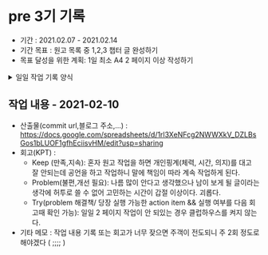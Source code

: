 # pre 3기 기록 
- 기간 : 2021.02.07 - 2021.02.14
- 기간 목표 : 원고 목록 중 1,2,3 챕터 글 완성하기
- 목표 달성을 위한 계획: 1일 최소 A4 2 페이지 이상 작성하기

<details><summary>일일 작업 기록 양식</summary>

양식 1. KPT  

## 작업 내용 - 작업일
- 산출물(commit url,블로그 주소,...) : 
- 회고(KPT) :
  - Keep (만족,지속):
  - Problem(불편,개선 필요):
  - Try(problem 해결책/ 당장 실행 가능한 action item && 실행 여부를 다음 회고때 확인 가능): 
- 기타 메모 : 

양식 2. [5Fs](http://egloos.zum.com/agile/v/4122099)

## 작업 내용 - 작업일
- 산출물(commit url,블로그 주소,...) : 
- 회고(5Fs) :
  - 사실 (Facts) :
  - 느낌 (Feeling) :
  - 배운 점 (Findings)
  - 미래의 행동계획 (Future / action item): 
  - 피드백 (Feedback / 스크럼 기간 동안 Future 실행 후, 주간회고 직전 항목 채우기):
- 기타 메모 : 

</details>

## 작업 내용 - 2021-02-10
- 산출물(commit url,블로그 주소,...) : https://docs.google.com/spreadsheets/d/1rl3XeNFcg2NWWXkV_DZLBsGos1bLUOF1gfhEciisvHM/edit?usp=sharing
- 회고(KPT) :
  - Keep (만족,지속): 혼자 원고 작업을 하면 개인핑계(체력, 시간, 의지)를 대고 잘 안되는데 공언을 하고 작업하니 말에 책임이 따라 계속 작업하게 된다.
  - Problem(불편,개선 필요): 나름 많이 안다고 생각했으나 남이 보게 될 글이라는 생각에 허투로 쓸 수 없어 고민하는 시간이 갑절 이상이다. 괴롭다.
  - Try(problem 해결책/ 당장 실행 가능한 action item && 실행 여부를 다음 회고때 확인 가능): 일일 2 페이지 작업이 안 되있는 경우 클럽하우스를 켜지 않는다.
- 기타 메모 : 작업 내용 기록 또는 회고가 너무 잦으면 주객이 전도되니 주 2회 정도로 해야겠다 ( ;;;; )